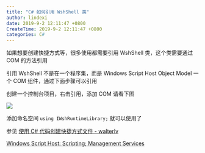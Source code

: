 ```yaml
---
title: "C# 如何引用 WshShell 类"
author: lindexi
date: 2019-9-2 12:11:47 +0800
CreateTime: 2019-9-2 12:11:47 +0800
categories: C#
---
```


如果想要创建快捷方式等，很多使用都需要引用 WshShell 类，这个类需要通过 COM 的方法引用

<!--more-->





引用 WshShell 不是在一个程序集，而是 Windows Script Host Object Model 一个 COM 组件，通过下面步骤可以引用

创建一个控制台项目，右击引用，添加 COM 请看下图

<!-- ![](image/C# 如何引用 WshShell 类/C# 如何引用 WshShell 类0.png) -->

![](http://image.acmx.xyz/lindexi%2F2019319102415818)

添加命名空间 `using IWshRuntimeLibrary;` 就可以使用了

参见 [使用 C# 代码创建快捷方式文件 - walterlv](https://blog.walterlv.com/post/create-shortcut-file-using-csharp.html )

[Windows Script Host: Scripting; Management Services](https://docs.microsoft.com/en-us/previous-versions/windows/it-pro/windows-server-2003/cc784547(v%3dws.10) )





